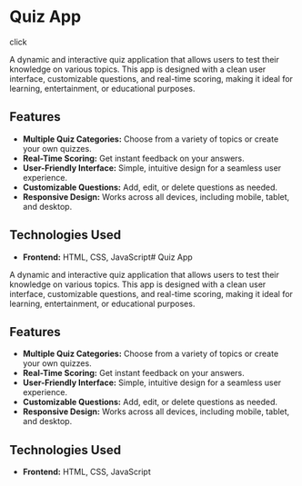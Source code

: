 # Quiz App

<a>click</a>

A dynamic and interactive quiz application that allows users to test their knowledge on various topics. This app is designed with a clean user interface, customizable questions, and real-time scoring, making it ideal for learning, entertainment, or educational purposes.

## Features

- **Multiple Quiz Categories:** Choose from a variety of topics or create your own quizzes.
- **Real-Time Scoring:** Get instant feedback on your answers.
- **User-Friendly Interface:** Simple, intuitive design for a seamless user experience.
- **Customizable Questions:** Add, edit, or delete questions as needed.
- **Responsive Design:** Works across all devices, including mobile, tablet, and desktop.

## Technologies Used

- **Frontend:** HTML, CSS, JavaScript# Quiz App

A dynamic and interactive quiz application that allows users to test their knowledge on various topics. This app is designed with a clean user interface, customizable questions, and real-time scoring, making it ideal for learning, entertainment, or educational purposes.

## Features

- **Multiple Quiz Categories:** Choose from a variety of topics or create your own quizzes.
- **Real-Time Scoring:** Get instant feedback on your answers.
- **User-Friendly Interface:** Simple, intuitive design for a seamless user experience.
- **Customizable Questions:** Add, edit, or delete questions as needed.
- **Responsive Design:** Works across all devices, including mobile, tablet, and desktop.

## Technologies Used

- **Frontend:** HTML, CSS, JavaScript
